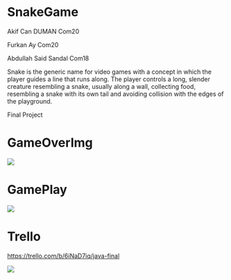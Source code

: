 # SnakeGame
Akif Can DUMAN  Com20

Furkan Ay  Com20

Abdullah Said Sandal  Com18

Snake is the generic name for video games with a concept in which the player guides a line that runs along. The player controls a long, slender creature resembling a snake, usually along a wall, collecting food, resembling a snake with its own tail and avoiding collision with the edges of the playground.

Final Project 
# GameOverImg

<img src="https://user-images.githubusercontent.com/74255322/117653633-e2c59900-b151-11eb-8e91-376aff15795a.jpg">

# GamePlay

<img src="https://user-images.githubusercontent.com/72707885/117653973-ee977680-b1b6-11eb-8d03-3f0a642b60b2.jpg">

# Trello

https://trello.com/b/6iNaD7iq/java-final

<img src="https://user-images.githubusercontent.com/72707885/117654782-0f140080-b1b8-11eb-8e0f-dd35cbbbc246.jpg">
